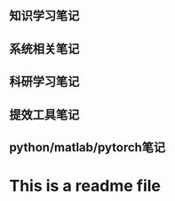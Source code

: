 

## 知识学习笔记

## 系统相关笔记

## 科研学习笔记

## 提效工具笔记

## python/matlab/pytorch笔记



# This is a readme file
